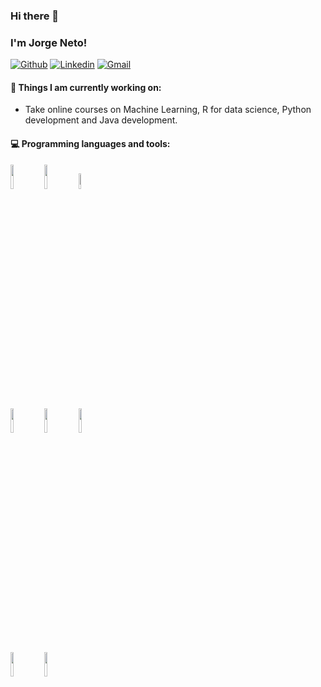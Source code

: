 ### Hi there 👋 
### I'm Jorge Neto!

[![Github](https://img.shields.io/badge/-Github-000?style=flat&logo=Github&logoColor=white)](https://github.com/VJorgeNeto)
[![Linkedin](https://img.shields.io/badge/-LinkedIn-blue?style=flat&logo=Linkedin&logoColor=white)](https://www.linkedin.com/in/v-jorge-neto/)
[![Gmail](https://img.shields.io/badge/-Gmail-c14438?style=flat&logo=Gmail&logoColor=white)](mailto:valdionicejorgesilva@gmail.com)

 


#### 🌱 Things I am currently working on: 
- Take online courses on Machine Learning, R for data science, Python development and Java development.


#### :computer: Programming languages and tools: 

<code><img width="10%" src="https://www.vectorlogo.zone/logos/python/python-ar21.svg"></code>
<code><img width="10%" src="https://www.vectorlogo.zone/logos/java/java-ar21.svg"></code>
<code><img width="8%" src="https://www.vectorlogo.zone/logos/r-project/r-project-official.svg"></code>
<br />
<code><img width="10%" src="https://www.vectorlogo.zone/logos/tensorflow/tensorflow-ar21.svg"></code>
<code><img width="10%" src="https://www.vectorlogo.zone/logos/djangoproject/djangoproject-ar21.svg"></code>
<code><img width="10%" src="https://www.vectorlogo.zone/logos/git-scm/git-scm-ar21.svg"></code>
<br />
<code><img width="10%" src="https://www.vectorlogo.zone/logos/jupyter/jupyter-ar21.svg"></code>
<code><img width="10%" src="https://www.vectorlogo.zone/logos/linux/linux-ar21.svg"></code>
<br />
